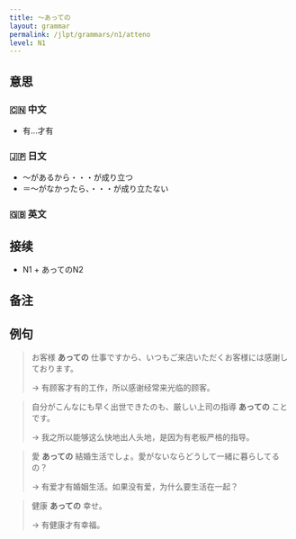 ```yaml
---
title: 〜あっての
layout: grammar
permalink: /jlpt/grammars/n1/atteno
level: N1
---
```


## 意思

### 🇨🇳 中文

- 有…才有

### 🇯🇵 日文

- 〜があるから・・・が成り立つ
- ＝〜がなかったら、・・・が成り立たない

### 🇬🇧 英文


## 接续

- N1 + あってのN2

## 备注


## 例句

> お客様 **あっての** 仕事ですから、いつもご来店いただくお客様には感謝しております。
>
> → 有顾客才有的工作，所以感谢经常来光临的顾客。

> 自分がこんなにも早く出世できたのも、厳しい上司の指導 **あっての** ことです。
>
> → 我之所以能够这么快地出人头地，是因为有老板严格的指导。

> 愛 **あっての** 結婚生活でしょ。愛がないならどうして一緒に暮らしてるの？
>
> → 有爱才有婚姻生活。如果没有爱，为什么要生活在一起？

> 健康 **あっての** 幸せ。
>
> → 有健康才有幸福。


